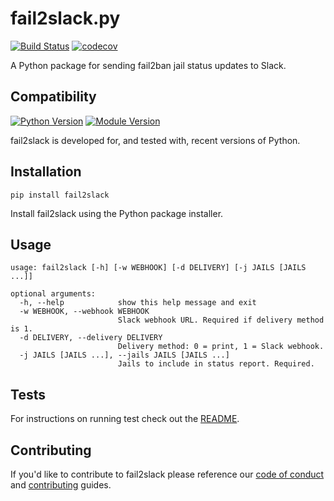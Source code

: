 # fail2slack.py

[![Build Status](https://travis-ci.org/asdfdotdev/fail2slack.svg?branch=master)](https://travis-ci.org/asdfdotdev/fail2slack) [![codecov](https://codecov.io/gh/asdfdotdev/fail2slack/branch/master/graph/badge.svg)](https://codecov.io/gh/asdfdotdev/fail2slack) 

A Python package for sending fail2ban jail status updates to Slack.

## Compatibility

[![Python Version](https://img.shields.io/pypi/pyversions/fail2slack)](https://pypi.org/project/fail2slack) [![Module Version](https://img.shields.io/pypi/v/fail2slack)](https://pypi.org/project/fail2slack)

fail2slack is developed for, and tested with, recent versions of Python.

## Installation

```
pip install fail2slack
```

Install fail2slack using the Python package installer.

## Usage

```
usage: fail2slack [-h] [-w WEBHOOK] [-d DELIVERY] [-j JAILS [JAILS ...]]

optional arguments:
  -h, --help            show this help message and exit
  -w WEBHOOK, --webhook WEBHOOK
                        Slack webhook URL. Required if delivery method is 1.
  -d DELIVERY, --delivery DELIVERY
                        Delivery method: 0 = print, 1 = Slack webhook.
  -j JAILS [JAILS ...], --jails JAILS [JAILS ...]
                        Jails to include in status report. Required.
```

## Tests

For instructions on running test check out the [README](./test#readme).

## Contributing

If you'd like to contribute to fail2slack please reference our [code of conduct](./.github/CODE_OF_CONDUCT.md) and [contributing](./.github/CONTRIBUTING.md) guides.
